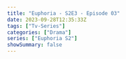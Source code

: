 ```yaml
---
title: "Euphoria - S2E3 - Episode 03"
date: 2023-09-28T12:35:33Z
tags: ["Tv-Series"]
categories: ["Drama"]
series: ["Euphoria S2"]
showSummary: false
---
```


  <mux-player stream-type="on-demand"
  src="https://kp3d-my.sharepoint.com/personal/ryoo_kp3d_onmicrosoft_com/_layouts/15/download.aspx?share=EeXqb6rgKf9IiQmeyjpFqhABgPUoREj8fFQs6Ckyy9y-XQ" metadata-video-title="Euphoria - S2E3 - Episode 03" prefer-playback="mse" controls>
  </mux-player>
  
  
  <script src="https://cdn.jsdelivr.net/npm/@mux/mux-player"></script>
  
   <script id="hlolfbrMp2u5JYAytUX7nIj5HOGaPH01bgpmaHo9801kA" type="application/ld+json">
 {
  "@context": "https://schema.org/",
  "@type": "VideoObject",
  "name": "Euphoria - S2E3 - Episode 03",
  "contentUrl": "https://stream.mux.com/hlolfbrMp2u5JYAytUX7nIj5HOGaPH01bgpmaHo9801kA.m3u8",
  "thumbnailUrl": "https://www.themoviedb.org/t/p/original/dbFJUbalwWQPvUTnv9YAoRvdXuV.jpg?width=314&fit_mode=preserve&time=25",
  "uploadDate": "2023-09-28T12:35:33Z",
}

</script>

